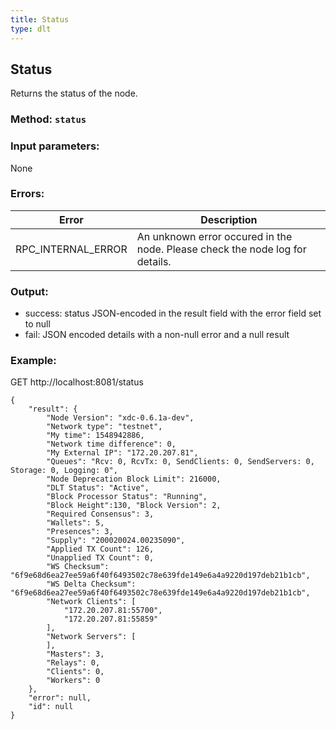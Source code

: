 ```yaml
---
title: Status
type: dlt
---
```

## Status
Returns the status of the node.
### Method: `status`
### Input parameters:
None

### Errors:

| Error | Description |
| --- | --- |
| RPC_INTERNAL_ERROR | An unknown error occured in the node. Please check the node log for details. |

### Output:
- success: status JSON-encoded in the result field with the error field set to null
- fail: JSON encoded details with a non-null error and a null result

### Example:
GET http://localhost:8081/status
```
{
	"result": {
		"Node Version": "xdc-0.6.1a-dev",
		"Network type": "testnet",
		"My time": 1548942886,
		"Network time difference": 0,
		"My External IP": "172.20.207.81",
		"Queues": "Rcv: 0, RcvTx: 0, SendClients: 0, SendServers: 0, Storage: 0, Logging: 0",
		"Node Deprecation Block Limit": 216000,
		"DLT Status": "Active",
		"Block Processor Status": "Running",
		"Block Height":130, "Block Version": 2,
		"Required Consensus": 3,
		"Wallets": 5,
		"Presences": 3,
		"Supply": "200020024.00235090",
		"Applied TX Count": 126,
		"Unapplied TX Count": 0,
		"WS Checksum": "6f9e68d6ea27ee59a6f40f6493502c78e639fde149e6a4a9220d197deb21b1cb",
		"WS Delta Checksum": "6f9e68d6ea27ee59a6f40f6493502c78e639fde149e6a4a9220d197deb21b1cb",
		"Network Clients": [
			"172.20.207.81:55700",
			"172.20.207.81:55859"
		],
		"Network Servers": [
		],
		"Masters": 3,
		"Relays": 0,
		"Clients": 0,
		"Workers": 0
	},
	"error": null,
	"id": null
}
```
